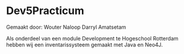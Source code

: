 Dev5Practicum
=============
Gemaakt door:
Wouter Naloop
Darryl Amatsetam

Als onderdeel van een module Development te Hogeschool Rotterdam hebben wij een inventarissysteem gemaakt
met Java en Neo4J.